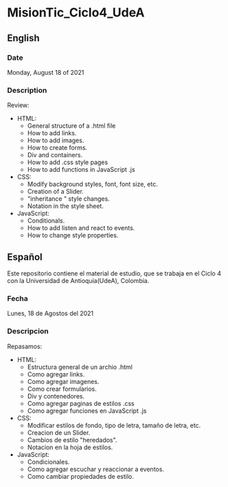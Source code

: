 # MisionTic_Ciclo4_UdeA
## English
### Date
Monday, August 18 of 2021
### Description
Review:
- HTML:
     - General structure of a .html file
     - How to add links.
     - How to add images.
     - How to create forms.
     - Div and containers.
     - How to add .css style pages
     - How to add functions in JavaScript .js
- CSS:
     - Modify background styles, font, font size, etc.
     - Creation of a Slider.
     - "inheritance " style changes.
     - Notation in the style sheet.
- JavaScript:
     - Conditionals.
     - How to add listen and react to events.
     - How to change style properties. 

## Español
Este repositorio contiene el material de estudio, que se trabaja en el Ciclo 4 con la Universidad de Antioquia(UdeA), Colombia. 
### Fecha
Lunes, 18 de Agostos del 2021
### Descripcion

Repasamos:
- HTML:
    - Estructura general de un archio .html
    - Como agregar links.
    - Como agregar imagenes. 
    - Como crear formularios. 
    - Div y contenedores. 
    - Como agregar paginas de estilos .css
    - Como agregar funciones en JavaScript .js
- CSS:
    - Modificar estilos de fondo, tipo de letra, tamaño de letra, etc. 
    - Creacion de un Slider.
    - Cambios de estilo "heredados".
    - Notacion en la hoja de estilos. 
- JavaScript:
    - Condicionales.
    - Como agregar escuchar y reaccionar a eventos. 
    - Como cambiar propiedades de estilo.
